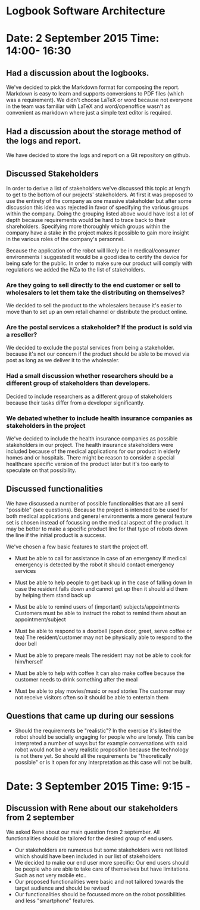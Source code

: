 # Logbook Software Architecture

# Date: 2 September 2015 Time: 14:00- 16:30

## Had a discussion about the logbooks.

We've decided to pick the Markdown format for composing the report. Markdown is easy to learn and supports conversions to PDF files (which was a requirement). 
We didn't choose LaTeX or word because not everyone in the team was familiar with LaTeX and word/openoffice wasn't as convenient as markdown where just a simple text editor is required.


## Had a discussion about the storage method of the logs and report.

We have decided to store the logs and report on a Git repository on github.


## Discussed Stakeholders

In order to derive a list of stakeholders we've discussed this topic at length to get to the bottom of our projects' stakeholders. At first it was proposed to use the entirety of the company as one massive stakeholder but after some discussion this idea was rejected in favor of specifying the various groups within the company.
Doing the grouping listed above would have lost a lot of depth because requirements would be hard to trace back to their shareholders. Specifying more thoroughly which groups within the company have a stake in the project makes it possible to gain more insight in the various roles of the company's personnel. 

Because the application of the robot will likely be in medical/consumer environments I suggested it would be a good idea to certify the device for being safe for the public. In order to make sure our product will comply with regulations we added the NZa to the list of stakeholders.

### Are they going to sell directly to the end customer or sell to wholesalers to let them take the distributing on themselves?

We decided to sell the product to the wholesalers because it's easier to move than to set up an own retail channel or distribute the product online. 

### Are the postal services a stakeholder? If the product is sold via a reseller?

We decided to exclude the postal services from being a stakeholder. because it's not our concern if the product should be able to be moved via post as long as we deliver it to the wholesaler. 

### Had a small discussion whether researchers should be a different group of stakeholders than developers.	

Decided to include researchers as a different group of stakeholders because their tasks differ from a developer significantly. 

### We debated whether to include health insurance companies as stakeholders in the project

We've decided to include the health insurance companies as possible stakeholders in our project. The health insurance stakeholders were included because of the medical applications for our product in elderly homes and or hospitals. There might be reason to consider a special healthcare specific version of the product later but it's too early to speculate on that possibility. 


## Discussed functionalities 

We have discussed a number of possible functionalities that are all semi "possible" (see questions). Because the project is intended to be used for both medical applications and general environments a more general feature set is chosen instead of focussing on the medical aspect of the product. It may be better to make a specific product line for that type of robots down the line if the initial product is a success. 

We've chosen a few basic features to start the project off. 

* Must be able to call for assistance in case of an emergency If medical emergency is detected by the robot it should contact emergency services

* Must be able to help people to get back up in the case of falling down In case the resident falls down and cannot get up then it should aid them by helping them stand back up

* Must be able to remind users of (important) subjects/appointments
Customers must be able to instruct the robot to remind them about an appointment/subject

* Must be able to respond to a doorbell (open door, greet, serve coffee or tea) The resident/customer may not be physically able to respond to the door bell

* Must be able to prepare meals The resident may not be able to cook for him/herself

* Must be able to help with coffee It can also make coffee because the customer needs to drink something after the meal

* Must be able to play movies/music or read stories The customer may not receive visitors often so it should be able to entertain them

## Questions that came up during our sessions

* Should the requirements be "realistic"? In the exercise it's listed the robot should be socially engaging for people who are lonely. This can be interpreted a number of ways but for example conversations with said robot would not be a very realistic proposition because the technology is not there yet. So should all the requirements be "theoretically possible" or is it open for any interpretation as this case will not be built. 

# Date: 3 September 2015 Time: 9:15 - 


## Discussion with Rene about our stakeholders from 2 september

We asked Rene about our main question from 2 september. All functionalities should be tailored for the desired group of end users. 

- Our stakeholders are numerous but some stakeholders were not listed which should have been included in our list of stakeholders
- We decided to make our end user more specific: Our end users should be people who are able to take care of themselves but have limitations. Such as not very mobile etc..
- Our proposed functionalities were basic and not tailored towards the target audience and should be revised 
- Our functionalities should be focussed more on the robot possibilities and less "smartphone" features. 


